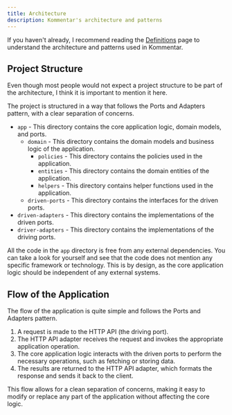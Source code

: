 ```yaml
---
title: Architecture
description: Kommentar's architecture and patterns
---
```


If you haven't already, I recommend reading the [Definitions](/docs/under-the-hood/01-definitions) page to understand the architecture and patterns used in Kommentar.

## Project Structure

Even though most people would not expect a project structure to be part of the architecture, I think it is important to mention it here.

The project is structured in a way that follows the Ports and Adapters pattern, with a clear separation of concerns.

- `app` - This directory contains the core application logic, domain models, and ports.
  - `domain` - This directory contains the domain models and business logic of the application.
    - `policies` - This directory contains the policies used in the application.
    - `entities` - This directory contains the domain entities of the application.
    - `helpers` - This directory contains helper functions used in the application.
  - `driven-ports` - This directory contains the interfaces for the driven ports.
- `driven-adapters` - This directory contains the implementations of the driven ports.
- `driver-adapters` - This directory contains the implementations of the driving ports.

All the code in the `app` directory is free from any external dependencies. You can take a look for yourself and see that the code does not mention any specific framework or technology. This is by design, as the core application logic should be independent of any external systems.

## Flow of the Application

The flow of the application is quite simple and follows the Ports and Adapters pattern.

1. A request is made to the HTTP API (the driving port).
2. The HTTP API adapter receives the request and invokes the appropriate application operation.
3. The core application logic interacts with the driven ports to perform the necessary operations, such as fetching or storing data.
4. The results are returned to the HTTP API adapter, which formats the response and sends it back to the client.

This flow allows for a clean separation of concerns, making it easy to modify or replace any part of the application without affecting the core logic.
